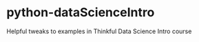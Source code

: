 python-dataScienceIntro
=======================

Helpful tweaks to examples in Thinkful Data Science Intro course
